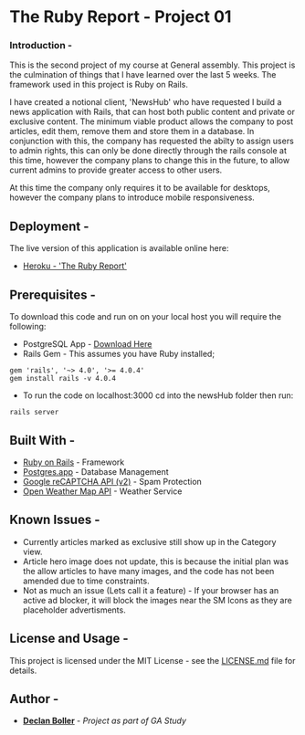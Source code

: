 # The Ruby Report - Project 01

### Introduction -

This is the second project of my course at General assembly. This project is the culmination of things that I have learned over the last 5 weeks. The framework used in this project is Ruby on Rails.

I have created a notional client, 'NewsHub' who have requested I build a news application with Rails, that can host both public content and private or exclusive content. The minimum viable product allows the company to post articles, edit them, remove them and store them in a database. In conjunction with this, the company has requested the abilty to assign users to admin rights, this can only be done directly through the rails console at this time, however the company plans to change this in the future, to allow current admins to provide greater access to other users.

At this time the company only requires it to be available for desktops, however the company plans to introduce mobile responsiveness.

## Deployment -
The live version of this application is available online here:
* [Heroku - 'The Ruby Report'](https://newshub-au.herokuapp.com/)

## Prerequisites -
To download this code and run on on your local host you will require the following:
* PostgreSQL App - [Download Here](https://postgresapp.com/)
* Rails Gem - This assumes you have Ruby installed;
```
gem 'rails', '~> 4.0', '>= 4.0.4'
gem install rails -v 4.0.4
```
* To run the code on localhost:3000 cd into the newsHub folder then run:
```
rails server
```

## Built With -
* [Ruby on Rails](https://rubyonrails.org/) - Framework
* [Postgres.app](https://postgresapp.com/) - Database Management
* [Google reCAPTCHA API (v2)](https://developers.google.com/recaptcha/docs/display) - Spam Protection
* [Open Weather Map API](https://openweathermap.org/) - Weather Service

## Known Issues -
* Currently articles marked as exclusive still show up in the Category view.
* Article hero image does not update, this is because the initial plan was the allow articles to have many images, and the code has not been amended due to time constraints.
* Not as much an issue (Lets call it a feature) - If your browser has an active ad blocker, it will block the images near the SM Icons as they are placeholder advertisments.

## License and Usage -
This project is licensed under the MIT License - see the [LICENSE.md](https://github.com/DeclanBoller/project-1/blob/master/LICENSE) file for details.

## Author -
* **[Declan Boller](https://github.com/DeclanBoller/)** - *Project as part of GA Study*
